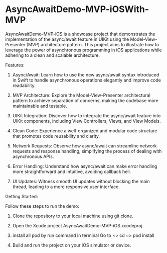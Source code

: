 # AsyncAwaitDemo-MVP-iOSWith-MVP
AsyncAwaitDemo-MVP-iOS is a showcase project that demonstrates the implementation of the async/await feature in UIKit using the Model-View-Presenter (MVP) architecture pattern. This project aims to illustrate how to leverage the power of asynchronous programming in iOS applications while adhering to a clean and scalable architecture.


Features:

1. Async/Await: Learn how to use the new async/await syntax introduced in Swift to handle asynchronous operations elegantly and improve code readability.

2. MVP Architecture: Explore the Model-View-Presenter architectural pattern to achieve separation of concerns, making the codebase more maintainable and testable.

3. UIKit Integration: Discover how to integrate the async/await feature into UIKit components, including View Controllers, Views, and View Models.

4. Clean Code: Experience a well-organized and modular code structure that promotes code reusability and clarity.

5. Network Requests: Observe how async/await can streamline network requests and response handling, simplifying the process of dealing with asynchronous APIs.

6. Error Handling: Understand how async/await can make error handling more straightforward and intuitive, avoiding callback hell.

7. UI Updates: Witness smooth UI updates without blocking the main thread, leading to a more responsive user interface.

Getting Started:

Follow these steps to run the demo:

1. Clone the repository to your local machine using git clone.
   
2. Open the Xcode project AsyncAwaitDemo-MVP-iOS.xcodeproj.
   
3. install all pod by run command in terminal Go to ~> cd <project directory> ~> pod install
   
4. Build and run the project on your iOS simulator or device.
